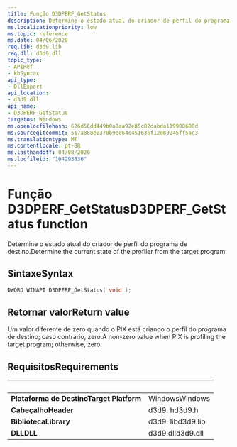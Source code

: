 ```yaml
---
title: Função D3DPERF_GetStatus
description: Determine o estado atual do criador de perfil do programa de destino.
ms.localizationpriority: low
ms.topic: reference
ms.date: 04/06/2020
req.lib: d3d9.lib
req.dll: d3d9.dll
topic_type:
- APIRef
- kbSyntax
api_type:
- DllExport
api_location:
- d3d9.dll
api_name:
- D3DPERF_GetStatus
targetos: Windows
ms.openlocfilehash: 626d56dd449b0a0aa92e85c82dabda119900680d
ms.sourcegitcommit: 517a888e0370b9ec64c451635f12d60245ff5ae3
ms.translationtype: MT
ms.contentlocale: pt-BR
ms.lasthandoff: 04/08/2020
ms.locfileid: "104293836"
---
```

# <a name="d3dperf_getstatus-function"></a><span data-ttu-id="83fcd-103">Função D3DPERF_GetStatus</span><span class="sxs-lookup"><span data-stu-id="83fcd-103">D3DPERF_GetStatus function</span></span>

<span data-ttu-id="83fcd-104">Determine o estado atual do criador de perfil do programa de destino.</span><span class="sxs-lookup"><span data-stu-id="83fcd-104">Determine the current state of the profiler from the target program.</span></span>

## <a name="syntax"></a><span data-ttu-id="83fcd-105">Sintaxe</span><span class="sxs-lookup"><span data-stu-id="83fcd-105">Syntax</span></span>

```cpp
DWORD WINAPI D3DPERF_GetStatus( void );
```

## <a name="return-value"></a><span data-ttu-id="83fcd-106">Retornar valor</span><span class="sxs-lookup"><span data-stu-id="83fcd-106">Return value</span></span>

<span data-ttu-id="83fcd-107">Um valor diferente de zero quando o PIX está criando o perfil do programa de destino; caso contrário, zero.</span><span class="sxs-lookup"><span data-stu-id="83fcd-107">A non-zero value when PIX is profiling the target program; otherwise, zero.</span></span>

## <a name="requirements"></a><span data-ttu-id="83fcd-108">Requisitos</span><span class="sxs-lookup"><span data-stu-id="83fcd-108">Requirements</span></span>
| &nbsp; | &nbsp; |
| ---- |:---- |
| <span data-ttu-id="83fcd-109">**Plataforma de Destino**</span><span class="sxs-lookup"><span data-stu-id="83fcd-109">**Target Platform**</span></span> | <span data-ttu-id="83fcd-110">Windows</span><span class="sxs-lookup"><span data-stu-id="83fcd-110">Windows</span></span> |
| <span data-ttu-id="83fcd-111">**Cabeçalho**</span><span class="sxs-lookup"><span data-stu-id="83fcd-111">**Header**</span></span> | <span data-ttu-id="83fcd-112">d3d9. h</span><span class="sxs-lookup"><span data-stu-id="83fcd-112">d3d9.h</span></span> |
| <span data-ttu-id="83fcd-113">**Biblioteca**</span><span class="sxs-lookup"><span data-stu-id="83fcd-113">**Library**</span></span> | <span data-ttu-id="83fcd-114">d3d9. lib</span><span class="sxs-lookup"><span data-stu-id="83fcd-114">d3d9.lib</span></span> |
| <span data-ttu-id="83fcd-115">**DLL**</span><span class="sxs-lookup"><span data-stu-id="83fcd-115">**DLL**</span></span> | <span data-ttu-id="83fcd-116">d3d9.dll</span><span class="sxs-lookup"><span data-stu-id="83fcd-116">d3d9.dll</span></span> |